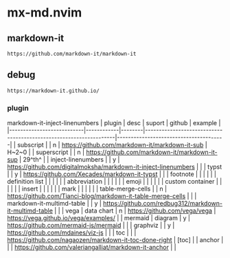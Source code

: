 # mx-md.nvim

## markdown-it

```
https://github.com/markdown-it/markdown-it
```

## debug

```
https://markdown-it.github.io/
```

### plugin

markdown-it-inject-linenumbers
| plugin                    | desc       | suport | github                                                            | example                               |
|---------------------------|------------|--------|-------------------------------------------------------------------|---------------------------------------|
| subscript                 |            | n      | <https://github.com/markdown-it/markdown-it-sub>                  | H~2~0                                 |
| superscript               |            | n      | <https://github.com/markdown-it/markdown-it-sup>                  | 29^th^                                |
| inject-linenumbers        |            | y      | <https://github.com/digitalmoksha/markdown-it-inject-linenumbers> |                                       |
| typst                     |            | y      | <https://github.com/Xecades/markdown-it-typst>                    |                                       |
| footnote                  |            |        |                                                                   |                                       |
| definition list           |            |        |                                                                   |                                       |
| abbreviation              |            |        |                                                                   |                                       |
| emoji                     |            |        |                                                                   |                                       |
| custom container          |            |        |                                                                   |                                       |
| insert                    |            |        |                                                                   |                                       |
| mark                      |            |        |                                                                   |                                       |
| table-merge-cells         |            | n      | <https://github.com/Tianci-blog/markdown-it-table-merge-cells>    |                                       |
| markdown-it-multimd-table |            | y      | <https://github.com/redbug312/markdown-it-multimd-table>          |                                       |
| vega                      | data chart | n      | https://github.com/vega/vega                                      | https://vega.github.io/vega/examples/ |
| mermaid                   | diagram    | y      | https://github.com/mermaid-js/mermaid                             |                                       |
| graphviz                  |            | y      | https://github.com/mdaines/viz-js                                 |                                       |
| toc                       |            |        | https://github.com/nagaozen/markdown-it-toc-done-right            | [toc]                                 |
| anchor                    |            |        | https://github.com/valeriangalliat/markdown-it-anchor             |                                       |
